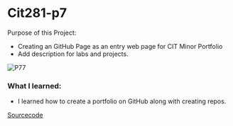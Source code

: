 # Cit281-p7

Purpose of this Project:
- Creating an GitHub Page as an entry web page for CIT Minor Portfolio 
- Add description for labs and projects.



![P77](https://user-images.githubusercontent.com/84296093/120630617-ddd7ca80-c41b-11eb-888a-ecbdc81214c9.JPG)


### What I learned:
- I learned how to create a portfolio on GitHub along with creating repos. 

[Sourcecode](https://ruichen11.github.io/Ruichen11.CIT-Minor/)
